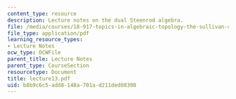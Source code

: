 ```yaml
---
content_type: resource
description: Lecture notes on the dual Steenrod algebra.
file: /media/courses/18-917-topics-in-algebraic-topology-the-sullivan-conjecture-fall-2007/b8b9c6c5add8148a701ad211ded08308_lecture13.pdf
file_type: application/pdf
learning_resource_types:
- Lecture Notes
ocw_type: OCWFile
parent_title: Lecture Notes
parent_type: CourseSection
resourcetype: Document
title: lecture13.pdf
uid: b8b9c6c5-add8-148a-701a-d211ded08308
---
```

